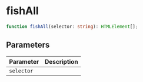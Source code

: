 # fishAll

```ts
function fishAll(selector: string): HTMLElement[];
```

## Parameters

| Parameter | Description |
|-----------|-------------|
| `selector` | |
